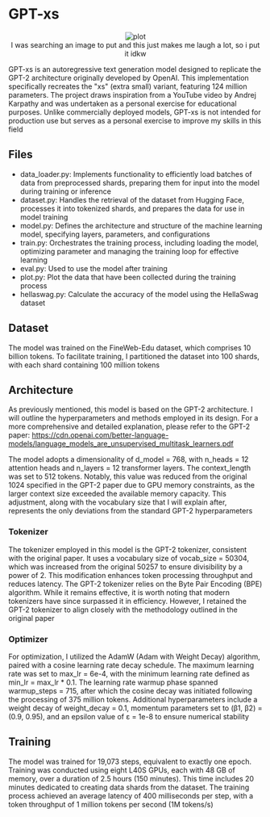 # GPT-xs

<p align="center">
  <img src="meme.gif" alt="plot">
  <br>
  I was searching an image to put and this just makes me laugh a lot, so i put it idkw
</p>

GPT-xs is an autoregressive text generation model designed to replicate the GPT-2 architecture originally developed by OpenAI. This implementation specifically recreates the "xs" (extra small) variant, featuring 124 million parameters. The project draws inspiration from a YouTube video by Andrej Karpathy and was undertaken as a personal exercise for educational purposes. Unlike commercially deployed models, GPT-xs is not intended for production use but serves as a personal exercise to improve my skills in this field

## Files
- data_loader.py: Implements functionality to efficiently load batches of data from preprocessed shards, preparing them for input into the model during training or inference
- dataset.py: Handles the retrieval of the dataset from Hugging Face, processes it into tokenized shards, and prepares the data for use in model training
- model.py: Defines the architecture and structure of the machine learning model, specifying layers, parameters, and configurations
- train.py: Orchestrates the training process, including loading the model, optimizing parameter and managing the training loop for effective learning
- eval.py: Used to use the model after training
- plot.py: Plot the data that have been collected during the training process
- hellaswag.py: Calculate the accuracy of the model using the HellaSwag dataset

## Dataset
The model was trained on the FineWeb-Edu dataset, which comprises 10 billion tokens. To facilitate training, I partitioned the dataset into 100 shards, with each shard containing 100 million tokens

## Architecture
As previously mentioned, this model is based on the GPT-2 architecture. I will outline the hyperparameters and methods employed in its design. For a more comprehensive and detailed explanation, please refer to the GPT-2 paper: https://cdn.openai.com/better-language-models/language_models_are_unsupervised_multitask_learners.pdf

The model adopts a dimensionality of d_model = 768, with n_heads = 12 attention heads and n_layers = 12 transformer layers. The context_length was set to 512 tokens. Notably, this value was reduced from the original 1024 specified in the GPT-2 paper due to GPU memory constraints, as the larger context size exceeded the available memory capacity. This adjustment, along with the vocabulary size that I will explain after, represents the only deviations from the standard GPT-2 hyperparameters

### Tokenizer
The tokenizer employed in this model is the GPT-2 tokenizer, consistent with the original paper. It uses a vocabulary size of vocab_size = 50304, which was increased from the original 50257 to ensure divisibility by a power of 2. This modification enhances token processing throughput and reduces latency. The GPT-2 tokenizer relies on the Byte Pair Encoding (BPE) algorithm. While it remains effective, it is worth noting that modern tokenizers have since surpassed it in efficiency. However, I retained the GPT-2 tokenizer to align closely with the methodology outlined in the original paper

### Optimizer
For optimization, I utilized the AdamW (Adam with Weight Decay) algorithm, paired with a cosine learning rate decay schedule. The maximum learning rate was set to max_lr = 6e-4, with the minimum learning rate defined as min_lr = max_lr * 0.1. The learning rate warmup phase spanned warmup_steps = 715, after which the cosine decay was initiated following the processing of 375 million tokens. Additional hyperparameters include a weight decay of weight_decay = 0.1, momentum parameters set to (β1, β2) = (0.9, 0.95), and an epsilon value of ε = 1e-8 to ensure numerical stability

## Training
The model was trained for 19,073 steps, equivalent to exactly one epoch. Training was conducted using eight L40S GPUs, each with 48 GB of memory, over a duration of 2.5 hours (150 minutes). This time includes 20 minutes dedicated to creating data shards from the dataset. The training process achieved an average latency of 400 milliseconds per step, with a token throughput of 1 million tokens per second (1M tokens/s)


